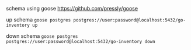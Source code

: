 schema using goose https://github.com/pressly/goose

up schema 
``goose postgres postgres://user:password@localhost:5432/go-inventory up``

down schema
``goose postgres postgres://user:password@localhost:5432/go-inventory down``